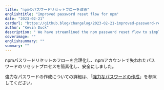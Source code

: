 ```yaml
---
title: "npmのパスワードリセットフローを改善"
englishtitle: "Improved password reset flow for npm"
date: "2023-02-21"
cardurl: "https://github.blog/changelog/2023-02-21-improved-password-reset-flow-for-npm"
author: "Kevin Duck"
description: " We have streamlined the npm password reset flow to simplify and secure the process of resetting lost passwords for you npm account.  For more information about creating a strong password, see 'Creating a strong password' .  "
coverimage: ""
englishsummary: ""
summary: ""
---
```


<p>npmパスワードリセットのフローを合理化し、npmアカウントで失われたパスワードのリセットプロセスを簡素化し、安全にしました。</p>
<p>強力なパスワードの作成についての詳細は、「<a href="https://docs.npmjs.com/creating-a-strong-password">強力なパスワードの作成</a>」を参照してください。</p>


